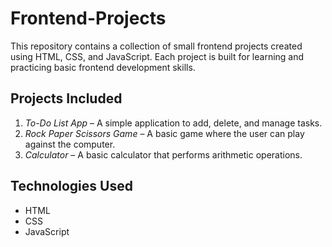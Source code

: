 # Frontend-Projects

This repository contains a collection of small frontend projects created using HTML, CSS, and JavaScript. Each project is built for learning and practicing basic frontend development skills.

## Projects Included

1. *To-Do List App* – A simple application to add, delete, and manage tasks.
2. *Rock Paper Scissors Game* – A basic game where the user can play against the computer.
3. *Calculator* – A basic calculator that performs arithmetic operations.


## Technologies Used
- HTML
- CSS
- JavaScript

